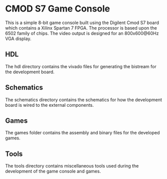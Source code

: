 # CMOD S7 Game Console

This is a simple 8-bit game console built using the Digilent Cmod S7 board
which contains a Xilinx Spartan 7 FPGA. The processor is based upon the 6502
family of chips. The video output is designed for an 800x600@60Hz VGA display.

## HDL

The hdl directory contains the vivado files for generating the bistream for
the development board.

## Schematics

The schematics directory contains the schematics for how the development board
is wired to the external components.

## Games

The games folder contains the assembly and binary files for the developed
games.

## Tools

The tools directory contains miscellaneous tools used during the development
of the game console and games.
